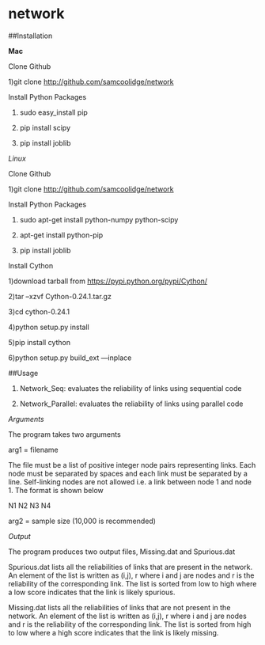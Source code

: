 # network

##Installation

**Mac**

Clone Github

1)git clone http://github.com/samcoolidge/network 


Install Python Packages

1) sudo easy_install pip

2) pip install scipy

3) pip install joblib


*Linux*

Clone Github

1)git clone http://github.com/samcoolidge/network


Install Python Packages

1) sudo apt-get install python-numpy python-scipy

2) apt-get install python-pip

3) pip install joblib


Install Cython

1)download tarball from https://pypi.python.org/pypi/Cython/

2)tar –xzvf Cython-0.24.1.tar.gz

3)cd cython-0.24.1

4)python setup.py install

5)pip install cython

6)python setup.py build_ext —inplace


##Usage

1) Network_Seq: evaluates the reliability of links using sequential code 2) Network_Parallel: evaluates the reliability of links using parallel code
*Arguments*
The program takes two arguments
arg1 = filenameThe file must be a list of positive integer node pairs representing links. Each node must be separated by spaces and each link must be separated by a line. Self-linking nodes are not allowed i.e. a link between node 1 and node 1. The format is shown belowN1  N2N3  N4arg2 = sample size (10,000 is recommended)
*Output*The program produces two output files, Missing.dat and Spurious.datSpurious.dat lists all the reliabilities of links that are present in the network. An element of the list is written as (i,j), r where i and j are nodes and r is the reliability of the corresponding link. The list is sorted from low to high where a low score indicates that the link is likely spurious.Missing.dat lists all the reliabilities of links that are not present in the network. An element of the list is written as (i,j), r where i and j are nodes and r is the reliability of the corresponding link. The list is sorted from high to low where a high score indicates that the link is likely missing.

